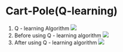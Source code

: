# Cart-Pole(Q-learning)
1. Q - learning Algorithm
![](https://i.imgur.com/H9LnmQU.png)
2. Before using Q - learning algorithm
![](https://i.imgur.com/vfGpdu4.gif)
3. After using Q - learning algorithm
![](https://i.imgur.com/U7GEZ91.gif)


